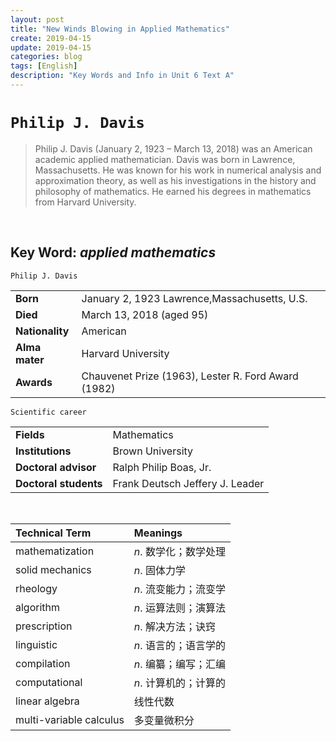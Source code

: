 ```yaml
---
layout: post
title: "New Winds Blowing in Applied Mathematics"
create: 2019-04-15
update: 2019-04-15
categories: blog
tags: [English]
description: "Key Words and Info in Unit 6 Text A"
---
```


# `Philip J. Davis`
>Philip J. Davis (January 2, 1923 – March 13, 2018) was an American academic applied mathematician. 
Davis was born in Lawrence, Massachusetts. He was known for his work in numerical analysis and approximation theory, as well as his investigations in the history and philosophy of mathematics. He earned his degrees in mathematics from Harvard University.

<br>

## Key Word: ***applied mathematics***

`Philip J. Davis`

|||
|:---|:---|
|**Born**|January 2, 1923  Lawrence,Massachusetts, U.S.|
|**Died**|March 13, 2018 (aged 95)|
|**Nationality**|American|
|**Alma mater**|Harvard University|
|**Awards**|Chauvenet Prize (1963), Lester R. Ford Award (1982)|

`Scientific career`

|||
|:---|:---|
|**Fields**|Mathematics|
|**Institutions**|Brown University|
|**Doctoral advisor**|Ralph Philip Boas, Jr.|
|**Doctoral students**|Frank Deutsch Jeffery J. Leader|

<br>

|Technical Term | Meanings |
|:-----|:--------|
|mathematization|*n*. 数学化；数学处理|
|solid mechanics|*n*. 固体力学|
|rheology|*n*. 流变能力；流变学|
|algorithm|*n*. 运算法则；演算法|
|prescription|*n*. 解决方法；诀窍|
|linguistic|*n*. 语言的；语言学的|
|compilation|*n*. 编纂；编写；汇编|
|computational|*n*. 计算机的；计算的|
|linear algebra|线性代数|
|multi-variable calculus|多变量微积分|
